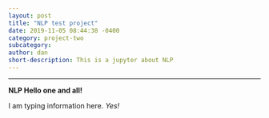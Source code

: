 ```yaml
---
layout: post
title: "NLP test project"
date: 2019-11-05 08:44:38 -0400
category: project-two
subcategory:
author: dan
short-description: This is a jupyter about NLP
---
```

-----
**NLP Hello one and all!**

I am typing information here. *Yes!*
